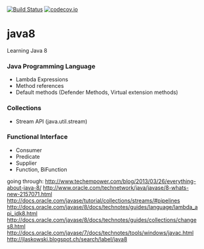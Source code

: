 [![Build Status](https://travis-ci.org/bzawadka/java8.png?branch=master)](https://travis-ci.org/bzawadka/java8)
[![codecov.io](https://codecov.io/github/bzawadka/java8/coverage.svg?branch=master)](https://codecov.io/github/bzawadka/java8?branch=master)

# java8
Learning Java 8

### Java Programming Language
- Lambda Expressions
- Method references
- Default methods (Defender Methods, Virtual extension methods)

### Collections
- Stream API (java.util.stream)

### Functional Interface
- Consumer
- Predicate
- Supplier
- Function, BiFunction

going through:
http://www.techempower.com/blog/2013/03/26/everything-about-java-8/
http://www.oracle.com/technetwork/java/javase/8-whats-new-2157071.html
http://docs.oracle.com/javase/tutorial/collections/streams/#pipelines
http://docs.oracle.com/javase/8/docs/technotes/guides/language/lambda_api_jdk8.html
http://docs.oracle.com/javase/8/docs/technotes/guides/collections/changes8.html
http://docs.oracle.com/javase/7/docs/technotes/tools/windows/javac.html
http://jlaskowski.blogspot.ch/search/label/java8
